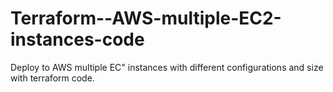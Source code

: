 # Terraform--AWS-multiple-EC2-instances-code
 Deploy to AWS multiple EC" instances with different configurations and size with terraform code.

